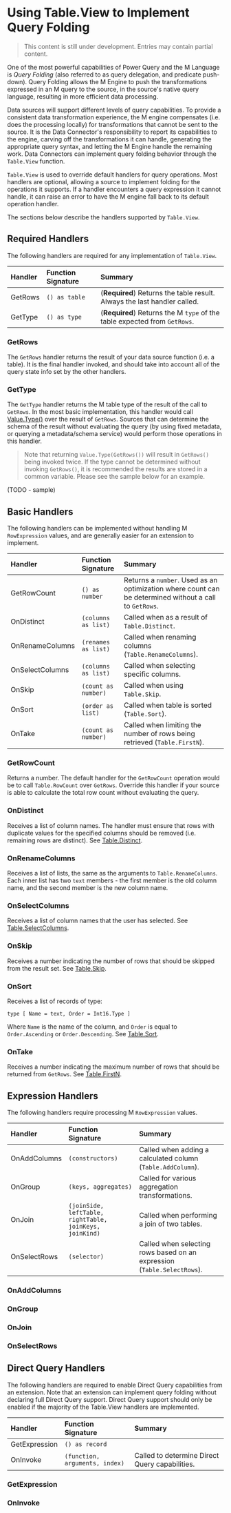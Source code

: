 # Using Table.View to Implement Query Folding

> This content is still under development. Entries may contain partial content.

One of the most powerful capabilities of Power Query and the M Language is *Query Folding* (also referred to as query delegation, and predicate push-down). Query Folding allows the M Engine to push the transformations expressed in an M query to the source, in the source's native query language, resulting in more efficient data processing.

Data sources will support different levels of query capabilities. To provide a consistent data transformation experience, the M engine  compensates (i.e. does the processing locally) for transformations that cannot be sent to the source. It is the Data Connector's responsibility to report its capabilities to the engine, carving off the transformations it can handle, generating the appropriate query syntax, and letting the M Engine handle the remaining work. Data Connectors can implement query folding behavior through the `Table.View` function.

`Table.View` is used to override default handlers for query operations. Most handlers are optional, allowing a source to implement folding for the operations it supports. If a handler encounters a query expression it cannot handle, it can raise an error to have the M engine fall back to its default operation handler.

The sections below describe the handlers supported by `Table.View`.

## Required Handlers

The following handlers are required for any implementation of `Table.View`.

| Handler       | Function Signature                                    | Summary                                                                 |
|:--------------|:------------------------------------------------------|:------------------------------------------------------------------------|
|GetRows        |`() as table`                                          |(**Required**) Returns the table result. Always the last handler called.|
|GetType        |`() as type`                                           |(**Required**) Returns the M `type` of the table expected from `GetRows`.|

### GetRows

The `GetRows` handler returns the result of your data source function (i.e. a table). It is the final handler invoked, and should take into account all of the query state info set by the other handlers.

### GetType

The `GetType` handler returns the M table type of the result of the call to `GetRows`. In the most basic implementation, this handler would call [Value.Type()](https://msdn.microsoft.com/query-bi/m/value-type) over the result of `GetRows`.
Sources that can determine the schema of the result without evaluating the query (by using fixed metadata, or querying a metadata/schema service) would perform those operations in this handler.

> Note that returning `Value.Type(GetRows())` will result in `GetRows()` being invoked twice. If the type cannot be determined without invoking `GetRows()`, it is recommended the results are stored in a common variable. Please see the sample below for an example.

(TODO - sample)

## Basic Handlers

The following handlers can be implemented without handling M `RowExpression` values, and are generally easier for an extension to implement.

| Handler       | Function Signature                                    | Summary                                                                 |
|:--------------|:------------------------------------------------------|:------------------------------------------------------------------------|
|GetRowCount    |`() as number`                                         |Returns a `number`. Used as an optimization where count can be determined without a call to `GetRows`.| 
|OnDistinct     |`(columns as list)`                                    |Called when as a result of `Table.Distinct`. |
|OnRenameColumns|`(renames as list)`                                    |Called when renaming columns (`Table.RenameColumns`).|
|OnSelectColumns|`(columns as list)`                                    |Called when selecting specific columns. |
|OnSkip         |`(count as number)`                                    |Called when using `Table.Skip`.|
|OnSort         |`(order as list)`                                      |Called when table is sorted (`Table.Sort`).|
|OnTake         |`(count as number)`                                    |Called when limiting the number of rows being retrieved (`Table.FirstN`).|

### GetRowCount

Returns a number. The default handler for the `GetRowCount` operation would be to call `Table.RowCount` over `GetRows`. Override this handler if your source is able to calculate the total row count without evaluating the query. 

### OnDistinct

Receives a list of column names. The handler must ensure that rows with duplicate values for the specified columns should be removed (i.e. remaining rows are distinct). See [Table.Distinct](https://msdn.microsoft.com/en-us/query-bi/m/table-distinct).

### OnRenameColumns

Receives a list of lists, the same as the arguments to `Table.RenameColumns`. Each inner list has two `text` members - the first member is the old column name, and the second member is the new column name.

### OnSelectColumns

Receives a list of column names that the user has selected. See [Table.SelectColumns](https://msdn.microsoft.com/en-us/query-bi/m/table-selectcolumns).

### OnSkip

Receives a number indicating the number of rows that should be skipped from the result set. See [Table.Skip](https://msdn.microsoft.com/en-us/query-bi/m/table-skip).

### OnSort

Receives a list of records of type:

```
type [ Name = text, Order = Int16.Type ]
```
Where `Name` is the name of the column, and `Order` is equal to `Order.Ascending` or `Order.Descending`. See [Table.Sort](https://msdn.microsoft.com/en-us/query-bi/m/table-sort).

### OnTake

Receives a number indicating the maximum number of rows that should be returned from `GetRows`. See [Table.FirstN](https://msdn.microsoft.com/en-us/query-bi/m/table-firstn).

## Expression Handlers

The following handlers require processing M `RowExpression` values.

| Handler       | Function Signature                                    | Summary                                                                 |
|:--------------|:------------------------------------------------------|:------------------------------------------------------------------------|
|OnAddColumns   |`(constructors)`                                       |Called when adding a calculated column (`Table.AddColumn`).|
|OnGroup        |`(keys, aggregates)`                                   |Called for various aggregation transformations. |
|OnJoin         |`(joinSide, leftTable, rightTable, joinKeys, joinKind)`|Called when performing a join of two tables. |
|OnSelectRows   |`(selector)`                                           |Called when selecting rows based on an expression (`Table.SelectRows`). |

### OnAddColumns

### OnGroup

### OnJoin

### OnSelectRows

## Direct Query Handlers

The following handlers are required to enable Direct Query capabilities from an extension. Note that an extension can implement query folding without declaring full Direct Query support. Direct Query support should only be enabled if the majority of the Table.View handlers are implemented.

| Handler       | Function Signature                                    | Summary                                                                 |
|:--------------|:------------------------------------------------------|:------------------------------------------------------------------------|
|GetExpression  |`() as record`                                         |
|OnInvoke       |`(function, arguments, index)`                         |Called to determine Direct Query capabilities. |

### GetExpression

### OnInvoke
